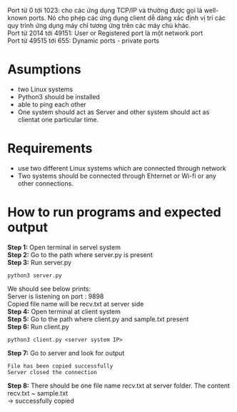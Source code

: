 Port từ 0 tới 1023: cho các ứng dụng TCP/IP và thường được gọi là well-known ports. Nó cho phép các ứng dụng client dễ dàng xác định vị trí các quy trình ứng dụng máy chỉ tương ứng trên các máy chủ khác.  
Port từ 2014 tới 49151: User or Registered port là một network port  
Port từ 49515 tới 655: Dynamic ports - private ports   

# Asumptions
- two Linux systems
- Python3 should be installed
- able to ping each other 
- One system should act as Server and other system should act as clientat one particular time.
# Requirements
- use two different Linux systems which are connected through network
- Two systems should be connected through Ehternet or Wi-fi or any other connections.
# How to run programs and expected output
**Step 1:** Open terminal in servel system  
**Step 2:** Go to the path where server.py is present  
**Step 3:** Run server.py    
```
python3 server.py
```
We should see below prints:  
Server is listening on port : 9898  
Copied file name will be recv.txt at server side  
**Step 4:** Open terminal at client system  
**Step 5:** Go to the path where client.py and sample.txt present  
**Step 6:** Run client.py   
```  
python3 client.py <server system IP>
```
**Step 7:** Go to server and look for output  
```
File has been copied successfully
Server closed the connection
```
**Step 8:** There should be one file name recv.txt at server folder. The content recv.txt ~ sample.txt   
-> successfully copied 







